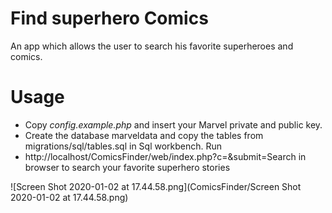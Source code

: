# Find superhero Comics
An app which allows the user to search his favorite superheroes and comics. 

# Usage
* Copy *config.example.php* and insert your Marvel private and public key. 
* Create the database marveldata and copy the tables from migrations/sql/tables.sql in Sql workbench.
Run 
* http://localhost/ComicsFinder/web/index.php?c=&submit=Search in browser to search your favorite superhero stories

![Screen Shot 2020-01-02 at 17.44.58.png](ComicsFinder/Screen Shot 2020-01-02 at 17.44.58.png)
